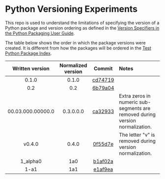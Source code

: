 # Python Versioning Experiments

This repo is used to understand the limitations of specifying the
version of a Python package and version ordering as defined in the
[Version Specifiers in the Python Packaging User Guide](https://packaging.python.org/en/latest/specifications/version-specifiers/).

The table below shows the order in which the package versions were
created. It is different from how the packages will be ordered in the
[Test Python Package Index](https://test.pypi.org/project/pythonversioningexperiments/).

| Written version   | Normalized version| Commit                                   | Notes                   |
| :---------------: | :---------------: | :--------------------------------------: | :---------------------- |
| 0.1.0             | 0.1.0             | [cd74719](https://github.com/GabrielGiurgica/python-versioning-experiments/commit/cd747197cfd8d7c0c3e33e15be8f76af145c68c6) |                         |
| 0.2               | 0.2               | [6b79a04](https://github.com/GabrielGiurgica/python-versioning-experiments/commit/6b79a044d47a225a51207d830e1739d19f908514) |                         |
| 00.03.000.00000.0 | 0.3.0.0.0         | [ca32933](https://github.com/GabrielGiurgica/python-versioning-experiments/commit/ca329332c241113d413d2fbde603c1a488465359) | Extra zeros in numeric sub-segments are removed during version normalization. |
| v0.4.0            | 0.4.0             | [0f55d7e](https://github.com/GabrielGiurgica/python-versioning-experiments/commit/0f55d7e9590cfb7d14b2780d68995a9952963ca3) | The letter "v" is removed during version normalization. |
| 1_alpha0           | 1a0              | [b1af02a](https://github.com/GabrielGiurgica/python-versioning-experiments/commit/b1af02ad70a3a52e2f045c9bc5d45c183695995f) |  |
| 1-a1               | 1a1              | [e1af9ea](https://github.com/GabrielGiurgica/python-versioning-experiments/commit/e1af9ea033c803301210503a25d67e84299e1242) |  |
